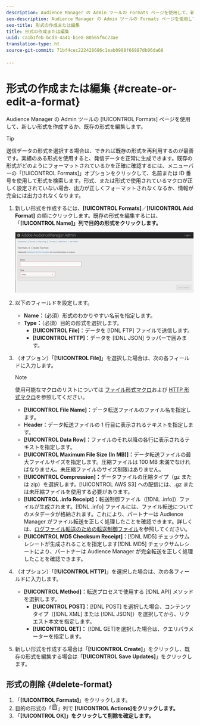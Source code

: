 ```yaml
---
description: Audience Manager の Admin ツールの Formats ページを使用して、新しい形式を作成するか、既存の形式を編集します。
seo-description: Audience Manager の Admin ツールの Formats ページを使用して、新しい形式を作成するか、既存の形式を編集します。
seo-title: 形式の作成または編集
title: 形式の作成または編集
uuid: ca1b1feb-bcd3-4a41-b1e8-80565f6c23ae
translation-type: ht
source-git-commit: 71bf4cec222428686c1eab0998f66887db06da68

---
```



# 形式の作成または編集 {#create-or-edit-a-format}

Audience Manager の Admin ツールの [!UICONTROL Formats] ページを使用して、新しい形式を作成するか、既存の形式を編集します。

<!-- t_create_format.xml -->

>[!TIP]
>
>送信データの形式を選択する場合は、できれば既存の形式を再利用するのが最善です。実績のある形式を使用すると、発信データを正常に生成できます。既存の形式がどのようにフォーマットされているかを正確に確認するには、メニューバーの「[!UICONTROL Formats]」オプションをクリックして、名前または ID 番号を使用して形式を検索します。形式、または形式で使用されているマクロが正しく設定されていない場合、出力が正しくフォーマットされなくなるか、情報が完全には出力されなくなります。

1. 新しい形式を作成するには、**[!UICONTROL Formats]**／**[!UICONTROL Add Format]** の順にクリックします。既存の形式を編集するには、「**[!UICONTROL Name]」列で目的の形式をクリックします。**

   ![](assets/create_format.png)

1. 以下のフィールドを設定します。
   * **Name：**（必須）形式のわかりやすい名前を指定します。
   * **Type：**（必須）目的の形式を選択します。
      * **[!UICONTROL File]**：データを [!DNL FTP] ファイルで送信します。
      * **[!UICONTROL HTTP]**：データを [!DNL JSON] ラッパーで囲みます。

1. （オプション）「**[!UICONTROL File]**」を選択した場合は、次の各フィールドに入力します。

   >[!NOTE]
   >
   >使用可能なマクロのリストについては [ファイル形式マクロ](../formats/file-formats.md#concept_A867101505074418A58DE325949E5089)および [HTTP 形式マクロ](../formats/web-formats.md#reference_C392124A5F3F42E49F8AADDBA601ADFE)を参照してください。

   * **[!UICONTROL File Name]：**&#x200B;データ転送ファイルのファイル名を指定します。
   * **Header：**&#x200B;データ転送ファイルの 1 行目に表示されるテキストを指定します。
   * **[!UICONTROL Data Row]：**&#x200B;ファイルのそれ以降の各行に表示されるテキストを指定します。
   * **[!UICONTROL Maximum File Size (In MB)]：**&#x200B;データ転送ファイルの最大ファイルサイズを指定します。圧縮ファイルは 100 MB 未満でなければなりません。未圧縮ファイルのサイズ制限はありません。
   * **[!UICONTROL Compression]：**&#x200B;データファイルの圧縮タイプ（gz または zip）を選択します。[!UICONTROL AWS S3] への配信には、.gz または未圧縮ファイルを使用する必要があります。
   * **[!UICONTROL .info Receipt]：**&#x200B;転送制御ファイル（[!DNL .info]）ファイルが生成されます。[!DNL .info] ファイルには、ファイル転送についてのメタデータが格納されます。これにより、パートナーは Audience Manager がファイル転送を正しく処理したことを確認できます。詳しくは、[ログファイル転送のための転送制御ファイル](https://marketing.adobe.com/resources/help/ja_JP/aam/c_s2s_add_transfer_control_files.html)を参照してください。
   * **[!UICONTROL MD5 Checksum Receipt]：**[!DNL MD5] チェックサムレシートが生成されることを指定します[!DNL MD5] チェックサムレシートにより、パートナーは Audience Manager が完全転送を正しく処理したことを確認できます。

1. （オプション）「**[!UICONTROL HTTP]**」を選択した場合は、次の各フィールドに入力します。

   * **[!UICONTROL Method]：**&#x200B;転送プロセスで使用する [!DNL API] メソッドを選択します。
      * **[!UICONTROL POST]：**[!DNL POST] を選択した場合、コンテンツタイプ（[!DNL XML] または [!DNL JSON]）を選択してから、リクエスト本文を指定します。
      * **[!UICONTROL GET]：** [!DNL GET]を選択した場合は、クエリパラメーターを指定します。

1. 新しい形式を作成する場合は「**[!UICONTROL Create]**」をクリックし、既存の形式を編集する場合は「**[!UICONTROL Save Updates]**」をクリックします。

## 形式の削除 {#delete-format}

1. 「**[!UICONTROL Formats]**」をクリックします。
2. 目的の形式の「![](assets/icon_delete.png)」列で **[!UICONTROL Actions]をクリックします。**
3. 「**[!UICONTROL OK]」をクリックして削除を確定します。**
